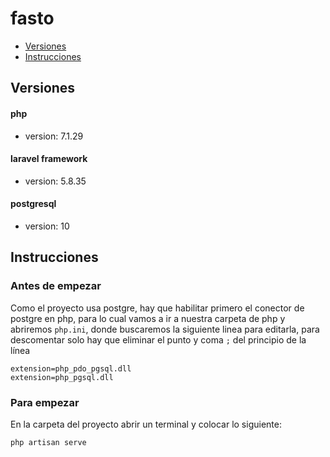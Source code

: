 # fasto
* [Versiones](#Versiones)
* [Instrucciones](#Instrucciones)


## Versiones

#### php 
* version: 7.1.29

#### laravel framework
* version: 5.8.35

#### postgresql
* version: 10


## Instrucciones

### Antes de empezar

Como el proyecto usa postgre, hay que habilitar primero el conector de postgre en php,
para lo cual vamos a ir a nuestra carpeta de php y abriremos ``` php.ini ```, donde buscaremos la siguiente linea para editarla, para descomentar solo hay que eliminar el punto y coma ``` ; ``` del principio de la línea

```
extension=php_pdo_pgsql.dll
extension=php_pgsql.dll
```

### Para empezar

En la carpeta del proyecto abrir un terminal y colocar lo siguiente: 

```
php artisan serve
```

